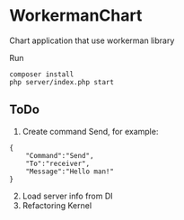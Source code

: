 # WorkermanChart

Chart application that use workerman library

Run
```
composer install
php server/index.php start
```
## ToDo
1. Create command Send, for example:
```
{
    "Command":"Send",
    "To":"receiver",
    "Message":"Hello man!"
}
```
2. Load server info from DI
3. Refactoring Kernel
